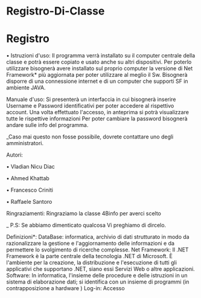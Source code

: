 # Registro-Di-Classe
# Registro



•	Istruzioni d'uso:
Il programma verrà installato su il computer centrale della classe e potrà essere copiato e usato anche su altri dispositivi. Per poterlo utilizzare bisognerà avere installato sul proprio computer la versione di Net Framework* più aggiornata per poter utilizzare al meglio il Sw. Bisognerà disporre di una connessione internet e di un computer che supporti SF in ambiente JAVA.

Manuale d'uso: 
Si presenterà un interfaccia in cui bisognerà inserire Username e Password identificativi per poter accedere al rispettivo account. Una volta effettuato l'accesso, in anteprima si potrà visualizzare tutte le rispettive informazioni Per poter cambiare la password bisognerà andare sulle info del programma. 

_Caso mai questo non fosse possibile, dovrete contattare uno degli amministratori.

Autori:

•	Vladian Nicu Diac

•	Ahmed Khattab

•	Francesco Criniti

•	Raffaele Santoro

Ringraziamenti:
Ringraziamo la classe 4Binfo per averci scelto

_ P.S: Se abbiamo dimenticato qualcosa Vi preghiamo di dircelo.

Definizioni*:
DataBase: informatica, archivio di dati strutturato in modo da razionalizzare la gestione e l'aggiornamento delle informazioni e da permettere lo svolgimento di ricerche complesse. 
Net Framework: Il .NET Framework è la parte centrale della tecnologia .NET di Microsoft. È l'ambiente per la creazione, la distribuzione e l'esecuzione di tutti gli applicativi che supportano .NET, siano essi Servizi Web o altre applicazioni. 
Software: In informatica, l'insieme delle procedure e delle istruzioni in un sistema di elaborazione dati; si identifica con un insieme di programmi (in contrapposizione a hardware ) 
Log-in: Accesso

